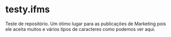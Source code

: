 # testy.ifms
Teste de repositório.
Um ótimo lugar para as publicações de 
Marketing pois ele aceita muitos e 
vários tipos de caracteres 
como podemos ver aqui. 
